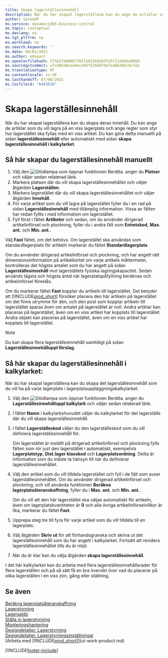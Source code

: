```yaml
---
title: Skapa lagerställesinnehåll
description: När du har skapat lagerställena kan du ange de artiklar som du vill lagra i dem och skapa regler som styr hur ofta lagerställen fylls i automatiskt.
author: SorenGP
ms.service: dynamics365-business-central
ms.topic: conceptual
ms.devlang: na
ms.tgt_pltfrm: na
ms.workload: na
ms.search.keywords: ''
ms.date: 04/01/2021
ms.author: edupont
ms.openlocfilehash: 575b2fdd00b7761fa615b9265fa5f21d402e096d
ms.sourcegitcommit: a7cb0be8eae6ece95f5259d7de7a48b385c9cfeb
ms.translationtype: HT
ms.contentlocale: sv-SE
ms.lasthandoff: 07/08/2021
ms.locfileid: "6443010"
---
```

# <a name="create-bin-contents"></a>Skapa lagerställesinnehåll

När du har skapat lagerställena kan du skapa deras innehåll. Du kan ange de artiklar som du vill lagra på en viss lagerplats och ange regler som styr hur lagerstället ska fyllas med en viss artikel. Du kan göra detta manuellt på sidan **lagerställesinnehåll** eller automatiskt med sidan **skapa lagerställesinnehåll i kalkylarket**.

## <a name="to-create-bin-content-manually"></a>Så här skapar du lagerställesinnehåll manuellt

1. Välj den ![Glödlampa som öppnar funktionen Berätta.](media/ui-search/search_small.png "Berätta för mig vad du vill göra") anger du **Platser** och väljer sedan relaterad länk.  
2. Markera platsen där du vill skapa lagerställesinnehållet och väljer åtgärden **Lagerställen**.  
3. Markera lagerstället där du vill skapa lagerställesinnehållet och väljer åtgärden **Innehåll**.  
4. För varje artikel som du vill lagra på lagerstället fyller du i en rad på sidan **Lagerställesinnehåll** med tillämplig information. Vissa av fälten har redan fyllts i med information om lagerstället.  
5. Fyll först i fältet **Artikelnr** och sedan, om du använder dirigerad artikelinförsel och plockning, fyller du i andra fält som **Enhetskod**, **Max. ant.** och **Min. ant.**.  

Välj **Fast** fältet, om det behövs. Om lagerstället ska användas som standardlagerplats för artikeln markerar du fältet **Standardlagerplats**.  

Om du använder dirigerad artikelinförsel och plockning, och har angett rätt dimensionsinformation på artikelkortet om varje artikels måttenheter, kontrolleras det högsta antalet som du har angett på sidan **Lagerställesinnehåll** mot lagerställets fysiska lagringskapacitet. Sedan används lägsta och högsta antal när lagerplatspåfyllning beräknas och artikelinförsel föreslås.  

Om du markerar fältet **Fast** kopplar du artikeln till lagerstället. Det betyder att [!INCLUDE[prod_short](includes/prod_short.md)] försöker placera den här artikeln på lagerstället om det finns utrymme för den, och den post som kopplar artikeln till lagerstället sparas även om antalet på lagerstället är noll. Andra artiklar kan placeras på lagerstället, även om en viss artikel har kopplats till lagerstället. Andra objekt kan placeras på lagerstället, även om en viss artikel har kopplats till lagerstället.  

> [!NOTE]  
> Du kan skapa flera lagerställesinnehåll samtidigt på sidan **Lagerställesinnehålluppl förslag**.  

## <a name="to-create-bin-content-with-a-worksheet"></a>Så här skapar du lagerställesinnehåll i kalkylarket:

När du har skapat lagerställena kan du skapa det lagerställesinnehåll som du vill ha på varje lagerplats i lagerplatsuppläggningskalkylarket.

1. Välj den ![Glödlampa som öppnar funktionen Berätta.](media/ui-search/search_small.png "Berätta för mig vad du vill göra") anger du **Lagerställesinnehålluppl kalkylark** och väljer sedan relaterad länk.  
2. I fältet **Namn** i kalkylarkshuvudet väljer du kalkylarket för det lagerställe där du vill skapa lagerställesinnehåll.  
3. I fältet **Lagerställeskod** väljer du den lagerställeskod som du vill definiera lagerställesinnehåll för.  

    Om lagerstället är inställt på dirigerad artikelinförsel och plockning fylls fälten som rör just den lagerstället i automatiskt, exempelvis **Lagerplatstyp**, **Dist.lager klasskod** och **Lagerplatsordning**. Detta är information som du måste ta hänsyn till när du definierar lagerställesinnehållet.  
4. Välj den artikel som du vill tilldela lagerstället och fyll i de fält som avser lagerställesinnehållet. Om du använder dirigerad artikelinförsel och plockning, och vill använda funktionen **Beräkna lagerplatsåteranskaffning**, fyller du i **Max. ant.** och **Min. ant.**.  

    Om du vill att den här lagerstället ska väljas automatiskt för artikeln, även om lagerplatskvantiteten är **0** och alla övriga artikelinförselvillkor är lika, markerar du fältet **Fast**.  
5. Upprepa steg tre till fyra för varje artikel som du vill tilldela till en lagerplats.  
6. Välj åtgärden **Skriv ut** för att förhandsgranska och skriva ut det lagerställesinnehåll som du har angett i kalkylarket. Fortsätt att revidera lagerställesinnehållet tills du är nöjd.  
7. När du är klar kan du välja åtgärden **skapa lagerställesinnehåll**.  

I det här kalkylarket kan du arbeta med flera lagerställesinnehållsrader för flera lagerställen och på så sätt få en bra översikt över vad du placerar på olika lagerställen i en viss zon, gång eller ställning.  

## <a name="see-also"></a>Se även

[Beräkna lagerplatsåteranskaffning](warehouse-how-to-calculate-bin-replenishment.md)  
[Lagerstyrning](warehouse-manage-warehouse.md)  
[Lagersaldo](inventory-manage-inventory.md)  
[Ställa in lagerstyrning](warehouse-setup-warehouse.md)  
[Monteringshantering](assembly-assemble-items.md)  
[Designdetaljer: Lagerstyrning](design-details-warehouse-management.md)  
[Designdetaljer: Lagerstyrningsinställningar](design-details-warehouse-setup.md)  
[Arbeta med [!INCLUDE[prod_short](includes/prod_short.md)]](ui-work-product.md)


[!INCLUDE[footer-include](includes/footer-banner.md)]
